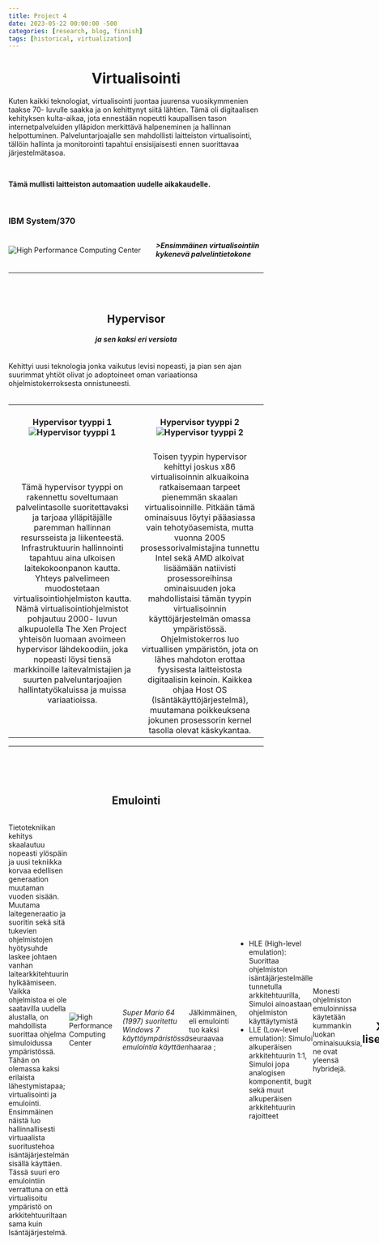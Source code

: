 ```yaml
---
title: Project 4
date: 2023-05-22 00:00:00 -500
categories: [research, blog, finnish]
tags: [historical, virtualization]
---
```





<h1 style="text-align: center;" id="Virtualisointi"><strong>Virtualisointi</strong></h1>

Kuten kaikki teknologiat, virtualisointi juontaa juurensa vuosikymmenien taakse 70- luvulle saakka ja on kehittynyt siitä lähtien. Tämä oli digitaalisen kehityksen kulta-aikaa, jota ennestään nopeutti kaupallisen tason internetpalveluiden ylläpidon merkittävä halpeneminen ja hallinnan helpottuminen. Palveluntarjoajalle sen mahdollisti laitteiston virtualisointi, tällöin hallinta ja monitorointi tapahtui ensisijaisesti ennen suorittavaa järjestelmätasoa.

<br>

__Tämä mullisti laitteiston automaation uudelle aikakaudelle.__

<br>

<div>
<h3 style="text-align: left;"><strong>IBM System/370</strong></h3>
	<div style="display: flex; justify-content: space-between; align-items: center;">
		<br />
		<div style="width: 100%; margin-right: 20px;">
			<img style="max-width: 100%; height: auto; float: left;" src="https://afef822491.cbaul-cdnwnd.com/f436af11a8f19a4ac457592b9e19e7ca/200000075-06c4a06c4c/IMG_3882_norm.webp?ph=afef822491" alt="High Performance Computing Center" />
		</div>
		<p style="flex: 1 1 0%; text-align: left;">



<br>


***>Ensimmäinen virtualisointiin kykenevä palvelintietokone***


</p>
	</div>




 * * *

<br>
<br>


<div>
<h2 style="text-align: center;" id="Hypervisor"><strong>Hypervisor</strong></h2>
	<h4 style="text-align: center;">
        <strong>
		<em>
			 ja sen kaksi eri versiota
		</em>
        </strong>
	</h4>
<br>
Kehittyi uusi teknologia jonka vaikutus levisi nopeasti, ja pian sen ajan suurimmat yhtiöt olivat jo adoptoineet oman variaationsa ohjelmistokerroksesta onnistuneesti.

<br>
<br>

<table style="width: 100%; max-width: 100%; border-collapse: collapse;" border="0">
	<tbody>
		<tr style="height: 54px; width: 200px;">
			<td style="width: 50%; text-align: center; height: 54px;">
				<h4>
					<strong>
						 Hypervisor tyyppi 1
					</strong>
                    <div style="width: 100%; margin-right: 20px;">
			        <img style="max-width: 100%; height: auto; float: center;" src="https://afef822491.cbaul-cdnwnd.com/f436af11a8f19a4ac457592b9e19e7ca/200000076-8257782578/450/Hyperviseur1.webp?ph=afef822491" alt="Hypervisor tyyppi 1" />
		</div>
				</h4>
			</td>
			<td style="width: 50%; text-align: center; height: 54px;">
				<h4>
					<strong>
						 Hypervisor tyyppi 2
					</strong>
                    <div style="width: 100%; margin-right: 20px;">
			        <img style="max-width: 100%; height: auto; float: center;" src="https://afef822491.cbaul-cdnwnd.com/f436af11a8f19a4ac457592b9e19e7ca/200000077-764b3764b4/450/Hyperviseur2.webp?ph=afef822491" alt="Hypervisor tyyppi 2" />
		</div>
				</h4>
			</td>
		</tr>
		<tr style="height: 200px; width: 200px;">
			<td style="width: 50%; text-align: center; height: 200px; white-space: normal;">
				Tämä hypervisor tyyppi on rakennettu soveltumaan palvelintasolle suoritettavaksi ja tarjoaa ylläpitäjälle paremman hallinnan resursseista ja liikenteestä. Infrastruktuurin hallinnointi tapahtuu aina ulkoisen laitekokoonpanon kautta. Yhteys palvelimeen muodostetaan virtualisointiohjelmiston kautta. Nämä virtualisointiohjelmistot pohjautuu 2000- luvun alkupuolella The Xen Project yhteisön luomaan avoimeen hypervisor lähdekoodiin, joka nopeasti löysi tiensä markkinoille laitevalmistajien ja suurten palveluntarjoajien hallintatyökaluissa ja muissa variaatioissa.
			</td>
			<td style="width: 50%; text-align: center; height: 200px; white-space: normal;">
				Toisen tyypin hypervisor kehittyi joskus x86 virtualisoinnin alkuaikoina ratkaisemaan tarpeet pienemmän skaalan virtualisoinnille. Pitkään tämä ominaisuus löytyi pääasiassa vain tehotyöasemista, mutta vuonna 2005 prosessorivalmistajina tunnettu Intel sekä AMD alkoivat lisäämään natiivisti prosessoreihinsa ominaisuuden joka mahdollistaisi tämän tyypin virtualisoinnin käyttöjärjestelmän omassa ympäristössä. Ohjelmistokerros luo virtuallisen ympäristön, jota on lähes mahdoton erottaa fyysisesta laitteistosta digitaalisin keinoin. Kaikkea ohjaa Host OS (Isäntäkäyttöjärjestelmä), muutamana poikkeuksena jokunen prosessorin kernel tasolla olevat käskykantaa.
			</td>
		</tr>
	</tbody>
</table>




* * *

<br>
<br>
<br>


<div>
<h2 style="text-align: center;" id="Emulointi"><strong>Emulointi</strong></h2>
	<div style="display: flex; justify-content: space-between; align-items: center;">
			<p style="flex: 1 1 0%; text-align: left;">
			Tietotekniikan kehitys skaalautuu nopeasti ylöspäin ja uusi tekniikka korvaa edellisen generaation muutaman vuoden sisään. Muutama laitegeneraatio ja suoritin sekä sitä tukevien ohjelmistojen hyötysuhde laskee johtaen vanhan laitearkkitehtuurin hylkäämiseen. Vaikka ohjelmistoa ei ole saatavilla uudella alustalla, on mahdollista suorittaa ohjelma simuloidussa ympäristössä. Tähän on olemassa kaksi erilaista lähestymistapaa; virtualisointi ja emulointi. Ensimmäinen näistä luo hallinnallisesti virtuaalista suoritustehoa isäntäjärjestelmän sisällä käyttäen. Tässä suuri ero emulointiin verrattuna on että virtualisoitu ympäristö on arkkitehtuuriltaan sama kuin Isäntäjärjestelmä.
</p>
        <br />
		<div style="width: 40%; margin-right: 20px;">
			<img style="max-width: 100%; height: auto; float: left;" src="https://afef822491.cbaul-cdnwnd.com/f436af11a8f19a4ac457592b9e19e7ca/200000078-acdb6acdb7/F1HK0GJG0KQK4ZJ.webp?ph=afef822491" alt="High Performance Computing Center" />
	</div>

*Super Mario 64 (1997) suoritettu Windows 7 käyttöympäristössä emulointia käyttäen*



Jälkimmäinen, eli emulointi tuo kaksi seuraavaa haaraa ;
- HLE (High-level emulation): Suorittaa ohjelmiston isäntäjärjestelmälle tunnetulla arkkitehtuurilla, Simuloi ainoastaan ohjelmiston käyttäytymistä
- LLE (Low-level emulation): Simuloi alkuperäisen arkkitehtuurin 1:1, Simuloi jopa analogisen komponentit, bugit sekä muut alkuperäisen arkkitehtuurin rajoitteet

Monesti ohjelmiston emuloinnissa käytetään kummankin luokan ominaisuuksia, ne ovat yleensä hybridejä.

<h2 style="text-align: center;" id="Xen_ja_lisenssointi"><strong>Xen ja lisenssointi</strong></h2>

Elokuussa 2007 Citrix Systems laajensi toimintaansa ostamalla Xen virtualisointialustaa kehittäneen XenSource yhtiön, myöhempinä vuosina tämä tulisi toimimaan Googlen ja Microsoftin kanssa tärkeässä osassa ajamassa virtualisoinnin kehittymistä. Alkuperäinen avoimen lähdekoodin Xen jatkui Linux Foundation säätiön kehitettävänä vuonna 2013.

Ensimmäisen luokan hypervisor infran asennuksessa muutama muistettava asia:
- Itse Hypervisor alusta on usein ilmainen mutta tämän hallintointipaneelit kuten VMware, Microsoft Windows Server ja Citrix XenServer maksaa lisenssimaksun.
- Laitekohtainen lisenssimaksu määräytyy usein, joko palvelimen laitteistokokoonpanon suorittimien määrästä tai kokoonpanon sisältämien suorittavien ytimien määrästä.
- Ilmainen versio rajoitetuilla ominaisuuksilla on saatavilla lähen jokaiselta ohjelmiston tarjoajalla. Tämän ollaan katsottu riittävän pienimuotoisen infrastruktuurin operointiin.

![System Center 2016 Lisenssointi hinnasto](https://afef822491.cbaul-cdnwnd.com/f436af11a8f19a4ac457592b9e19e7ca/200000080-7586d7586e/Sieppaa.webp?ph=afef822491)

